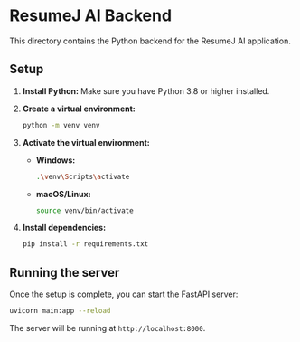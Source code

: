 # ResumeJ AI Backend

This directory contains the Python backend for the ResumeJ AI application.

## Setup

1.  **Install Python:** Make sure you have Python 3.8 or higher installed.
2.  **Create a virtual environment:**

    ```bash
    python -m venv venv
    ```

3.  **Activate the virtual environment:**

    -   **Windows:**
        ```bash
        .\venv\Scripts\activate
        ```
    -   **macOS/Linux:**
        ```bash
        source venv/bin/activate
        ```

4.  **Install dependencies:**

    ```bash
    pip install -r requirements.txt
    ```

## Running the server

Once the setup is complete, you can start the FastAPI server:

```bash
uvicorn main:app --reload
```

The server will be running at `http://localhost:8000`.
